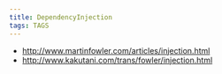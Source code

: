 ```yaml
---
title: DependencyInjection
tags: TAGS
---
```


* http://www.martinfowler.com/articles/injection.html
* http://www.kakutani.com/trans/fowler/injection.html
